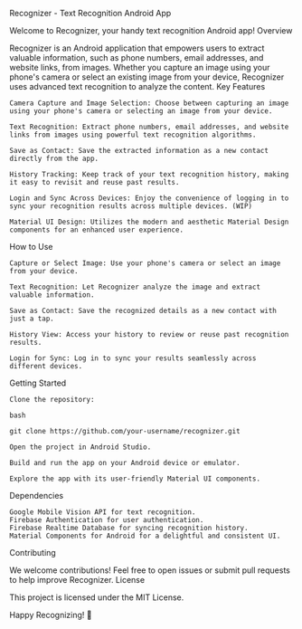 Recognizer - Text Recognition Android App

Welcome to Recognizer, your handy text recognition Android app!
Overview

Recognizer is an Android application that empowers users to extract valuable information, such as phone numbers, email addresses, and website links, from images. Whether you capture an image using your phone's camera or select an existing image from your device, Recognizer uses advanced text recognition to analyze the content.
Key Features

    Camera Capture and Image Selection: Choose between capturing an image using your phone's camera or selecting an image from your device.

    Text Recognition: Extract phone numbers, email addresses, and website links from images using powerful text recognition algorithms.

    Save as Contact: Save the extracted information as a new contact directly from the app.

    History Tracking: Keep track of your text recognition history, making it easy to revisit and reuse past results.

    Login and Sync Across Devices: Enjoy the convenience of logging in to sync your recognition results across multiple devices. (WIP)

    Material UI Design: Utilizes the modern and aesthetic Material Design components for an enhanced user experience.

How to Use

    Capture or Select Image: Use your phone's camera or select an image from your device.

    Text Recognition: Let Recognizer analyze the image and extract valuable information.

    Save as Contact: Save the recognized details as a new contact with just a tap.

    History View: Access your history to review or reuse past recognition results.

    Login for Sync: Log in to sync your results seamlessly across different devices.

Getting Started

    Clone the repository:

    bash

    git clone https://github.com/your-username/recognizer.git

    Open the project in Android Studio.

    Build and run the app on your Android device or emulator.

    Explore the app with its user-friendly Material UI components.

Dependencies

    Google Mobile Vision API for text recognition.
    Firebase Authentication for user authentication.
    Firebase Realtime Database for syncing recognition history.
    Material Components for Android for a delightful and consistent UI.

Contributing

We welcome contributions! Feel free to open issues or submit pull requests to help improve Recognizer.
License

This project is licensed under the MIT License.

Happy Recognizing! 🚀
